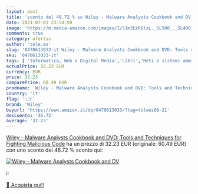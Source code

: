 ```yaml
---
layout: post
title: 'sconto del 46.72 % su Wiley - Malware Analysts Cookbook and DV  '
date: 2021-07-03 23:54:59
image: 'https://m.media-amazon.com/images/I/51m3LkROlxL._SL500_._SL400_.jpg'
comments: true
category: ofertas
author: 'tole.es'
slug: '0470613033-it Wiley - Malware Analysts Cookbook and DVD: Tools and...'
sku: '0470613033-it'
tags: [ 'Informatica, Web e Digital Media','Libri','Reti e sistemi amministrativi','Sicurezza informatica','wiley', ]
actualPrice: 32.23 EUR
currency: EUR
price: 32.23
comparePrice: 60.49 EUR
prodname: 'Wiley - Malware Analysts Cookbook and DVD: Tools and Techniques for Fighting Malicious Code'
country: 'it'
flag: '🇮🇹'
brand: 'Wiley'
buyurl: 'https://www.amazon.it/dp/0470613033/?tag=tolees00-21'
descuento: '46.72'
average: '32.23'
---
```


[Wiley - Malware Analysts Cookbook and DVD: Tools and Techniques for Fighting Malicious Code](https://www.amazon.it/dp/0470613033/?tag=tolees00-21) ha un prezzo di 32.23 EUR (originale: 60.49 EUR) con uno sconto del 46.72 % sconto qui:

[![Wiley - Malware Analysts Cookbook and DV](https://m.media-amazon.com/images/I/51m3LkROlxL._SL500_._SL400_.jpg)](https://www.amazon.it/dp/0470613033/?tag=tolees00-21)

ℹ️:


[🛒 Acquista qui!!](https://www.amazon.it/dp/0470613033/?tag=tolees00-21)
